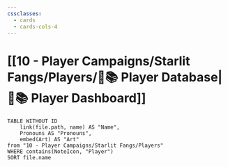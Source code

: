 ```yaml
---
cssclasses:
  - cards
  - cards-cols-4
---
```


# [[10 - Player Campaigns/Starlit Fangs/Players/🧙📚 Player Database|🧙📚 Player Dashboard]]
```dataview
TABLE WITHOUT ID 
	link(file.path, name) AS "Name", 
	Pronouns AS "Pronouns",
	embed(Art) AS "Art"
from "10 - Player Campaigns/Starlit Fangs/Players"
WHERE contains(NoteIcon, "Player")
SORT file.name
```
